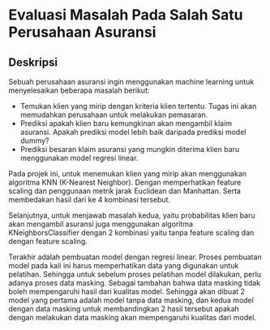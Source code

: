 # Evaluasi Masalah Pada Salah Satu Perusahaan Asuransi

## Deskripsi
Sebuah perusahaan asuransi ingin menggunakan machine learning untuk menyelesaikan beberapa masalah berikut: 
- Temukan klien yang mirip dengan kriteria klien tertentu. Tugas ini akan memudahkan perusahaan untuk melakukan pemasaran.
- Prediksi apakah klien baru kemungkinan akan mengambil klaim asuransi. Apakah prediksi model lebih baik daripada prediksi model dummy?
- Prediksi besaran klaim asuransi yang mungkin diterima klien baru menggunakan model regresi linear.

Pada projek ini, untuk menemukan klien yang mirip akan menggunakan algoritma KNN (K-Nearest Neighbor). Dengan memperhatikan feature scaling dan penggunaan metrik jarak Euclidean dan Manhattan. Serta membedakan hasil dari ke 4 kombinasi tersebut.

Selanjutnya, untuk menjawab masalah kedua, yaitu probabilitas klien baru akan mengambil asuransi juga menggunakan algoritma KNeighborsClassifier dengan 2 kombinasi yaitu tanpa feature scaling dan dengan feature scaling. 

Terakhir adalah pembuatan model dengan regresi linear. Proses pembuatan model pada kali ini harus memperhatikan data yang digunakan untuk pelatihan. Sehingga untuk sebelum proses pelatihan model dilakukan, perlu adanya proses data masking. Sebagai tambahan bahwa data masking tidak boleh mempengaruhi hasil dari kualitas model. Sehingga akan dibuat 2 model yang pertama adalah model tanpa data masking, dan kedua model dengan data masking untuk membandingkan 2 hasil tersebut apakah dengan melakukan data masking akan mempengaruhi kualitas dari model.